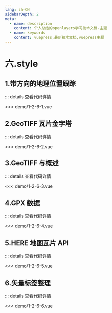 ```yaml
---
lang: zh-CN
sidebarDepth: 2
meta:
  - name: description
    content: 个人总结的openlayers学习技术文档-主题
  - name: keywords
    content: vuepress,最新技术文档,vuepress主题
---
```


# 六.style

## 1.带方向的地理位置跟踪

  <Container url="https://zhoubichuan.com/resume/?type=openlayers&name=1-2-6-1.vue" />

::: details 查看代码详情

<<< demo/1-2-6-1.vue

## 2.GeoTIFF 瓦片金字塔

  <Container url="https://zhoubichuan.com/resume/?type=openlayers&name=1-2-6-2.vue" />

::: details 查看代码详情

<<< demo/1-2-6-2.vue

## 3.GeoTIFF 与概述

  <Container url="https://zhoubichuan.com/resume/?type=openlayers&name=1-2-6-3.vue" />

::: details 查看代码详情

<<< demo/1-2-6-3.vue

## 4.GPX 数据

  <Container url="https://zhoubichuan.com/resume/?type=openlayers&name=1-2-6-4.vue" />

::: details 查看代码详情

<<< demo/1-2-6-4.vue

## 5.HERE 地图瓦片 API

  <Container url="https://zhoubichuan.com/resume/?type=openlayers&name=1-2-6-5.vue" />

::: details 查看代码详情

<<< demo/1-2-6-5.vue

## 6.矢量标签整理

  <Container url="https://zhoubichuan.com/resume/?type=openlayers&name=1-2-6-6.vue" />

::: details 查看代码详情

<<< demo/1-2-6-6.vue
